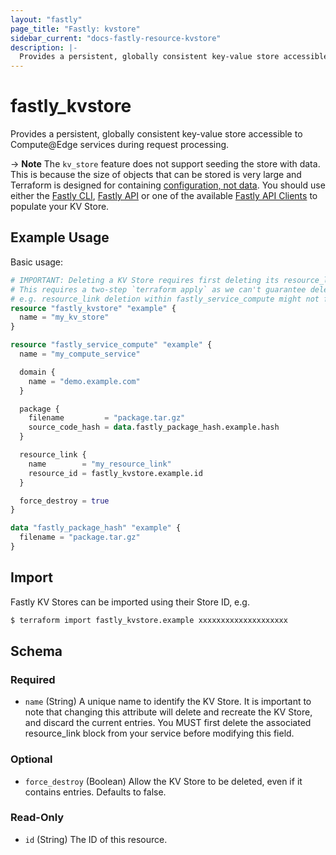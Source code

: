 ```yaml
---
layout: "fastly"
page_title: "Fastly: kvstore"
sidebar_current: "docs-fastly-resource-kvstore"
description: |-
  Provides a persistent, globally consistent key-value store accessible to Compute@Edge services during request processing.
---
```


# fastly_kvstore

Provides a persistent, globally consistent key-value store accessible to Compute@Edge services during request processing.

-> **Note** The `kv_store` feature does not support seeding the store with data. This is because the size of objects that can be stored is very large and Terraform is designed for containing [configuration, not data](https://developer.fastly.com/learning/integrations/orchestration/terraform/#configuration-not-data). You should use either the [Fastly CLI](https://developer.fastly.com/learning/tools/cli/), [Fastly API](https://developer.fastly.com/reference/api/) or one of the available [Fastly API Clients](https://developer.fastly.com/reference/api/#clients) to populate your KV Store.

## Example Usage

Basic usage:

```terraform
# IMPORTANT: Deleting a KV Store requires first deleting its resource_link.
# This requires a two-step `terraform apply` as we can't guarantee deletion order.
# e.g. resource_link deletion within fastly_service_compute might not finish first.
resource "fastly_kvstore" "example" {
  name = "my_kv_store"
}

resource "fastly_service_compute" "example" {
  name = "my_compute_service"

  domain {
    name = "demo.example.com"
  }

  package {
    filename         = "package.tar.gz"
    source_code_hash = data.fastly_package_hash.example.hash
  }

  resource_link {
    name        = "my_resource_link"
    resource_id = fastly_kvstore.example.id
  }

  force_destroy = true
}

data "fastly_package_hash" "example" {
  filename = "package.tar.gz"
}
```

## Import

Fastly KV Stores can be imported using their Store ID, e.g.

```sh
$ terraform import fastly_kvstore.example xxxxxxxxxxxxxxxxxxxx
```

<!-- schema generated by tfplugindocs -->
## Schema

### Required

- `name` (String) A unique name to identify the KV Store. It is important to note that changing this attribute will delete and recreate the KV Store, and discard the current entries. You MUST first delete the associated resource_link block from your service before modifying this field.

### Optional

- `force_destroy` (Boolean) Allow the KV Store to be deleted, even if it contains entries. Defaults to false.

### Read-Only

- `id` (String) The ID of this resource.
